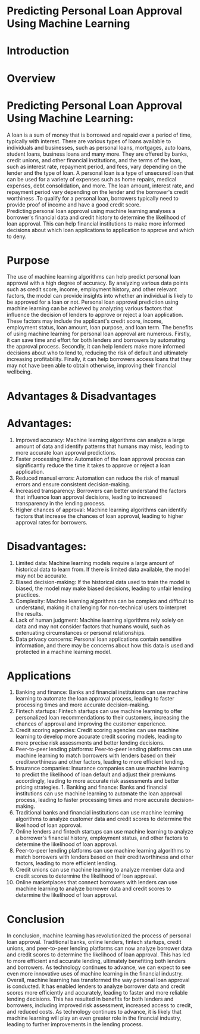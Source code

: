 # Predicting Personal Loan Approval Using Machine Learning
# Introduction 
 
# Overview

# Predicting Personal Loan Approval Using Machine Learning: 

A loan is a sum of money that is borrowed and repaid over a period of time, typically with interest. There are various types of loans available to individuals and businesses, such as personal loans, mortgages, auto loans, student loans, business loans and many more. They are offered by banks, credit unions, and other financial institutions, and the terms of the loan, such as interest rate, repayment period, and fees, vary depending on the lender and the type of loan. 
A personal loan is a type of unsecured loan that can be used for a variety of expenses such as home repairs, medical expenses, debt consolidation, and more. The loan amount, interest rate, and repayment period vary depending on the lender and the borrower's credit worthiness .To qualify for a personal loan, borrowers typically need to provide proof of income and have a good credit score.  
Predicting personal loan approval using machine learning analyses a borrower's financial data and credit history to determine the likelihood of loan approval. This can help financial institutions to make more informed decisions about which loan applications to application to approve and which to deny. 

# Purpose

The use of machine learning algorithms can help predict personal loan approval with a high degree of accuracy. By analyzing various data points such as credit score, income, employment history, and other relevant factors, the model can provide insights into whether an individual is likely to be approved for a loan or not. 
Personal loan approval prediction using machine learning can be achieved by analyzing various factors that influence the decision of lenders to approve or reject a loan application. These factors may include the applicant's credit score, income, employment status, loan amount, loan purpose, and loan term. 
The benefits of using machine learning for personal loan approval are numerous. Firstly, it can save time and effort for both lenders and borrowers by automating the approval process. Secondly, it can help lenders make more informed decisions about who to lend to, reducing the risk of default and ultimately increasing profitability. Finally, it can help borrowers access loans that they may not have been able to obtain otherwise, improving their financial wellbeing. 

       
# Advantages & Disadvantages

# Advantages: 

1. Improved accuracy: Machine learning algorithms can analyze a large amount of data and identify patterns that humans may miss, leading to more accurate loan approval predictions. 
2. Faster processing time: Automation of the loan approval process can significantly reduce the time it takes to approve or reject a loan application. 
3. Reduced manual errors: Automation can reduce the risk of manual errors and ensure consistent decision-making. 
4. Increased transparency: Borrowers can better understand the factors that influence loan approval decisions, leading to increased transparency in the lending process. 
5. Higher chances of approval: Machine learning algorithms can identify factors that increase the chances of loan approval, leading to higher approval rates for borrowers.
    
# Disadvantages: 

1. Limited data: Machine learning models require a large amount of historical data to learn from. If there is limited data available, the model may not be accurate. 
2. Biased decision-making: If the historical data used to train the model is biased, the model may make biased decisions, leading to unfair lending practices. 
3. Complexity: Machine learning algorithms can be complex and difficult to understand, making it challenging for non-technical users to interpret the results. 
4. Lack of human judgment: Machine learning algorithms rely solely on data and may not consider factors that humans would, such as extenuating circumstances or personal relationships. 
5. Data privacy concerns: Personal loan applications contain sensitive information, and there may be concerns about how this data is used and protected in a machine learning model.

# Applications

1. Banking and finance: Banks and financial institutions can use machine learning to automate the loan approval process, leading to faster processing times and more accurate decision-making. 
2. Fintech startups: Fintech startups can use machine learning to offer personalized loan recommendations to their customers, increasing the chances of approval and improving the customer experience. 
3. Credit scoring agencies: Credit scoring agencies can use machine learning to develop more accurate credit scoring models, leading to more precise risk assessments and better lending decisions. 
4. Peer-to-peer lending platforms: Peer-to-peer lending platforms can use machine learning to match borrowers with lenders based on their creditworthiness and other factors, leading to more efficient lending. 
5. Insurance companies: Insurance companies can use machine learning to predict the likelihood of loan default and adjust their premiums accordingly, leading to more accurate risk assessments and better pricing strategies. 1. Banking and finance: Banks and financial institutions can use machine learning to automate the loan approval process, leading to faster processing times and more accurate decision-making. 
6. Traditional banks and financial institutions can use machine learning algorithms to analyze customer data and credit scores to determine the likelihood of loan approval. 
7. Online lenders and fintech startups can use machine learning to analyze a borrower's financial history, employment status, and other factors to determine the likelihood of loan approval. 
8. Peer-to-peer lending platforms can use machine learning algorithms to match borrowers with lenders based on their creditworthiness and other factors, leading to more efficient lending. 
9. Credit unions can use machine learning to analyze member data and credit scores to determine the likelihood of loan approval. 
10. Online marketplaces that connect borrowers with lenders can use machine learning to analyze borrower data and credit scores to determine the likelihood of loan approval. 

# Conclusion

 In conclusion, machine learning has revolutionized the process of personal loan approval. Traditional banks, online lenders, fintech startups, credit unions, and peer-to-peer lending platforms can now analyze borrower data and credit scores to determine the likelihood of loan approval. This has led to more efficient and accurate lending, ultimately benefiting both lenders and borrowers. As technology continues to advance, we can expect to see even more innovative uses of machine learning in the financial industry. 
 Overall, machine learning has transformed the way personal loan approval is conducted. It has enabled lenders to analyze borrower data and credit scores more efficiently and accurately, leading to faster and more reliable lending decisions. This has resulted in benefits for both lenders and borrowers, including improved risk assessment, increased access to credit, and reduced costs. As technology continues to advance, it is likely that machine learning will play an even greater role in the financial industry, leading to further improvements in the lending process. 
 
 
